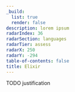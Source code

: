 ```yaml
---
_build:
  list: true
  render: false
description: lorem ipsum
radarIndex: 36
radarSection: languages
radarTier: assess
radarX: 250
radarY: -294
table-of-contents: false
title: Elixir
---
```


TODO justification
